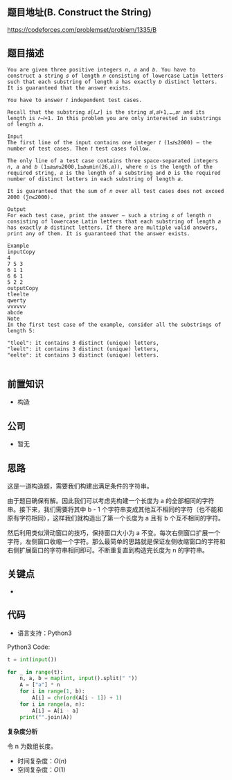 ## 题目地址(B. Construct the String)

https://codeforces.com/problemset/problem/1335/B

## 题目描述

```
You are given three positive integers 𝑛, 𝑎 and 𝑏. You have to construct a string 𝑠 of length 𝑛 consisting of lowercase Latin letters such that each substring of length 𝑎 has exactly 𝑏 distinct letters. It is guaranteed that the answer exists.

You have to answer 𝑡 independent test cases.

Recall that the substring 𝑠[𝑙…𝑟] is the string 𝑠𝑙,𝑠𝑙+1,…,𝑠𝑟 and its length is 𝑟−𝑙+1. In this problem you are only interested in substrings of length 𝑎.

Input
The first line of the input contains one integer 𝑡 (1≤𝑡≤2000) — the number of test cases. Then 𝑡 test cases follow.

The only line of a test case contains three space-separated integers 𝑛, 𝑎 and 𝑏 (1≤𝑎≤𝑛≤2000,1≤𝑏≤min(26,𝑎)), where 𝑛 is the length of the required string, 𝑎 is the length of a substring and 𝑏 is the required number of distinct letters in each substring of length 𝑎.

It is guaranteed that the sum of 𝑛 over all test cases does not exceed 2000 (∑𝑛≤2000).

Output
For each test case, print the answer — such a string 𝑠 of length 𝑛 consisting of lowercase Latin letters that each substring of length 𝑎 has exactly 𝑏 distinct letters. If there are multiple valid answers, print any of them. It is guaranteed that the answer exists.

Example
inputCopy
4
7 5 3
6 1 1
6 6 1
5 2 2
outputCopy
tleelte
qwerty
vvvvvv
abcde
Note
In the first test case of the example, consider all the substrings of length 5:

"tleel": it contains 3 distinct (unique) letters,
"leelt": it contains 3 distinct (unique) letters,
"eelte": it contains 3 distinct (unique) letters.


```

## 前置知识

- 构造

## 公司

- 暂无

## 思路

这是一道构造题，需要我们构建出满足条件的字符串。

由于题目确保有解。因此我们可以考虑先构建一个长度为 a 的全部相同的字符串。接下来，我们需要将其中 b - 1 个字符串变成其他互不相同的字符（也不能和原有字符相同），这样我们就构造出了第一个长度为 a 且有 b 个互不相同的字符。

然后利用类似滑动窗口的技巧，保持窗口大小为 a 不变。每次右侧窗口扩展一个字符，左侧窗口收缩一个字符。那么最简单的思路就是保证左侧收缩窗口的字符和右侧扩展窗口的字符串相同即可。不断重复直到构造完长度为 n 的字符串。

## 关键点

-

## 代码

- 语言支持：Python3

Python3 Code:

```python
t = int(input())

for _ in range(t):
    n, a, b = map(int, input().split(" "))
    A = ["a"] * n
    for i in range(1, b):
        A[i] = chr(ord(A[i - 1]) + 1)
    for i in range(a, n):
        A[i] = A[i - a]
    print("".join(A))

```

**复杂度分析**

令 n 为数组长度。

- 时间复杂度：$O(n)$
- 空间复杂度：$O(1)$
